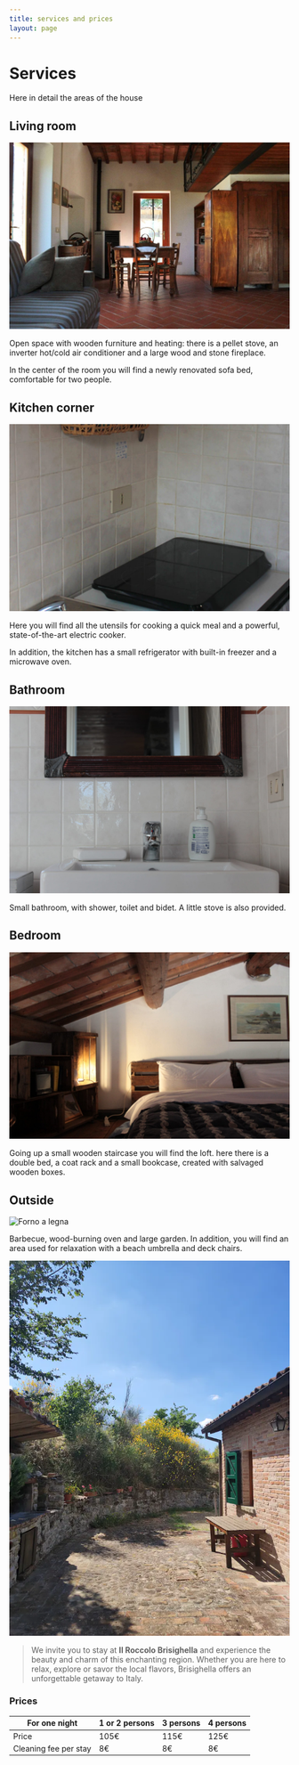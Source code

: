```yaml
---
title: services and prices
layout: page
---
```


# Services 

Here in detail the areas of the house

## Living room 

![Living room](/assets/images/salottoinsieme.jpg)

Open space with wooden furniture and heating: there is a pellet stove, an inverter hot/cold air conditioner and a large wood and stone fireplace.

In the center of the room you will find a newly renovated sofa bed, comfortable for two people.

## Kitchen corner 

![Kitchen](/assets/images/cucina3.jpg)

Here you will find all the utensils for cooking a quick meal and a powerful, state-of-the-art electric cooker.

In addition, the kitchen has a small refrigerator with built-in freezer and a microwave oven.

## Bathroom 

![Sink](/assets/images/bagno.jpg)

Small bathroom, with shower, toilet and bidet. A little stove is also provided. 

## Bedroom 

![Bedroom](/assets/images/cameradaletto.jpg)

Going up a small wooden staircase you will find the loft. here there is a double bed, a coat rack and a small bookcase, created with salvaged wooden boxes. 

## Outside 

![Forno a legna](/assets/images/fornoalegna.jpg)

Barbecue, wood-burning oven and large garden. In addition, you will find an area used for relaxation with a beach umbrella and deck chairs.

![Garden](/assets/images/retro.jpg)

> We invite you to stay at **Il Roccolo Brisighella** and experience the beauty and charm of this enchanting region. Whether you are here to relax, explore or savor the local flavors, Brisighella offers an unforgettable getaway to Italy.

### Prices

For one night         | 1 or 2 persons        | 3 persons             | 4 persons
--------------------- | --------------------- | --------------------- | ---------------------
Price                 | 105€                  | 115€                  | 125€
Cleaning fee per stay | 8€                    | 8€                    | 8€
